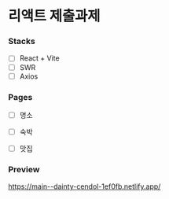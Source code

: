 # 리액트 제출과제


### Stacks

- [ ] React + Vite </br>
- [ ] SWR </br>
- [ ] Axios

### Pages 

- [ ] 명소 </br>
- [ ] 숙박 </br>
- [ ] 맛집
 

### Preview
  https://main--dainty-cendol-1ef0fb.netlify.app/
